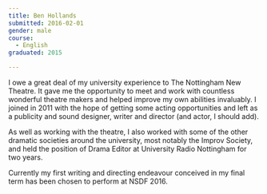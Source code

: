 ```yaml
---
title: Ben Hollands
submitted: 2016-02-01
gender: male
course:
  - English
graduated: 2015

---
```


I owe a great deal of my university experience to The Nottingham New Theatre. It gave me the opportunity to meet and work with countless wonderful theatre makers and helped improve my own abilities invaluably. I joined in 2011 with the hope of getting some acting opportunities and left as a publicity and sound designer, writer and director (and actor, I should add).

As well as working with the theatre, I also worked with some of the other dramatic societies around the university, most notably the Improv Society, and held the position of Drama Editor at University Radio Nottingham for two years.

Currently my first writing and directing endeavour conceived in my final term has been chosen to perform at NSDF 2016.
